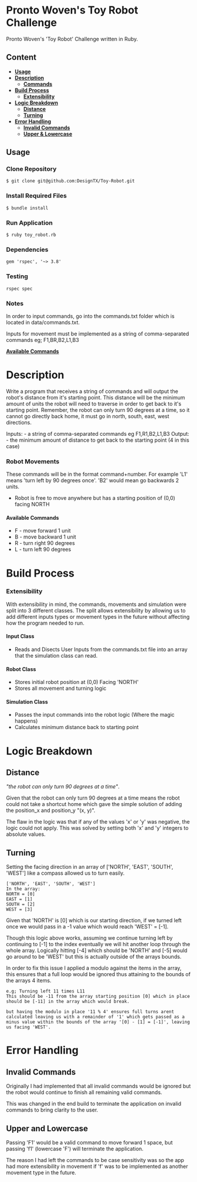 # Pronto Woven's Toy Robot Challenge
Pronto Woven's 'Toy Robot' Challenge written in Ruby.

## Content
- **[Usage](#usage)**
- **[Description](#description)**
  - **[Commands](#commands)**
- **[Build Process](#build)**
  - **[Extensibility](#extensibility)**
- **[Logic Breakdown](#logic)**
  - **[Distance](#distance)**
  - **[Turning](#turning)**
- **[Error Handling](#errorhandling)**
  - **[Invalid Commands](#invalidcommands)**
  - **[Upper & Lowercase](#casesensitive)**

## <a id="usage"></a>Usage
### Clone Repository
```
$ git clone git@github.com:DesignTX/Toy-Robot.git
```
### Install Required Files
```
$ bundle install
```
### Run Application
```
$ ruby toy_robot.rb
```

### Dependencies
```
gem 'rspec', '~> 3.8'
```

### Testing
```
rspec spec
```

### Notes
In order to input commands, go into the commands.txt folder which is located in data/commands.txt.

Inputs for movement must be implemented as a string of comma-separated commands eg; F1,BR,B2,L1,B3

**[Available Commands](#commands)**



# <a id="description"></a>Description

Write a program that receives a string of commands and will output the robot's distance from it's starting point.  This distance will be the minimum amount of units the robot will need to traverse in order to get back to it's starting point.  Remember, the robot can only turn 90 degrees at a time, so it cannot go directly back home, it must go in north, south, east, west directions.

Inputs: - a string of comma-separated commands eg F1,R1,B2,L1,B3
Output: - the minimum amount of distance to get back to the starting point (4 in this case)

### Robot Movements

These commands will be  in the format command+number.  For example 'L1' means 'turn left by 90 degrees once'.  'B2' would mean go backwards 2 units.

- Robot is free to move anywhere but has a starting position of (0,0) facing NORTH

#### <a id="commands"></a>Available Commands
* F - move forward 1 unit
* B - move backward 1 unit
* R - turn right 90 degrees
* L - turn left 90 degrees


# <a id="build"></a>Build Process


### <a id="extensibility"></a>Extensibility
With extensibility in mind, the commands, movements and simulation were split into 3 different classes. The split allows extensibility by allowing us to add different inputs types or movement types in the future without affecting how the program needed to run.

#### Input Class
- Reads and Disects User Inputs from the commands.txt file into an array that the simulation class can read.

#### Robot Class
- Stores initial robot position at (0,0) Facing 'NORTH'
- Stores all movement and turning logic

#### Simulation Class
- Passes the input commands into the robot logic (Where the magic happens)
- Calculates minimum distance back to starting point


# <a id="logic"></a>Logic Breakdown

## <a id="distance"></a>Distance
*"the robot can only turn 90 degrees at a time"*.

Given that the robot can only turn 90 degrees at a time means the robot could not take a shortcut home which gave the simple solution of adding the position_x and position_y "(x, y)".

The flaw in the logic was that if any of the values 'x' or 'y' was negative, the logic could not apply.
This was solved by setting both 'x' and 'y' integers to absolute values.

## <a id="turning"></a> Turning

Setting the facing direction in an array of ['NORTH', 'EAST', 'SOUTH', 'WEST'] like a compass allowed us to turn easily.

```
['NORTH', 'EAST', 'SOUTH', 'WEST']
In the array:
NORTH = [0]
EAST = [1]
SOUTH = [2]
WEST = [3]
```
Given that 'NORTH' is [0] which is our starting direction, if we turned left once we would pass in a -1 value which would reach 'WEST' = [-1].

Though this logic above works, assuming we continue turning left by continuing to [-1] to the index eventually we will hit another loop through the whole array. Logically hitting [-4] which should be 'NORTH' and [-5] would go around to be 'WEST' but this is actually outside of the arrays bounds.

In order to fix this issue I applied a modulo against the items in the array, this ensures that a full loop would be ignored thus attaining to the bounds of the arrays 4 items.

```
e.g; Turning left 11 times L11
This should be -11 from the array starting position [0] which in place should be [-11] in the array which would break.

but having the modulo in place '11 % 4' ensures full turns arent calculated leaving us with a remainder of '1' which gets passed as a minus value within the bounds of the array '[0] - [1] = [-1]', leaving us facing 'WEST'.
```


# <a id="errorhandling"></a> Error Handling

## <a id="invalidcommands"></a>Invalid Commands
Originally I had implemented that all invalid commands would be ignored but the robot would continue to finish all remaining valid commands.

This was changed in the end build to terminate the application on invalid commands to bring clarity to the user.

## <a id="casesensitive"></a> Upper and Lowercase
Passing 'F1' would be a valid command to move forward 1 space, but passing 'f1' (lowercase 'F') will terminate the application.

The reason I had left the commands to be case sensitivity was so the app had more extensibility in movement if 'f' was to be implemented as another movement type in the future.


